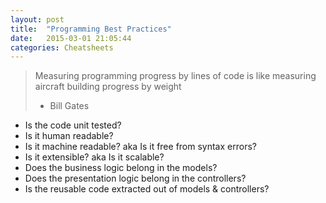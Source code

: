 ```yaml
---
layout: post
title:  "Programming Best Practices"
date:   2015-03-01 21:05:44
categories: Cheatsheets
---
```

> Measuring programming progress by lines of code is like measuring aircraft building progress by weight
> - Bill Gates

* Is the code unit tested?
* Is it human readable?
* Is it machine readable? aka Is it free from syntax errors?
* Is it extensible? aka Is it scalable?
* Does the business logic belong in the models?
* Does the presentation logic belong in the controllers?
* Is the reusable code extracted out of models & controllers?

